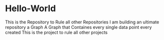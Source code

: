 # Hello-World
This is the Repository to Rule all other Repositories 
I am building an ultimate repository a Graph
A Graph that Containes every single data point every created
This is the project to rule all other projects
